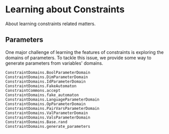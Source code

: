 # Learning about Constraints

About learning constraints related matters.

## Parameters

<!-- To be moved -->

One major challenge of learning the features of constraints is exploring the domains of parameters. To tackle this issue, we provide some way to generate parameters from variables' domains.

```@docs; canonical=false
ConstraintDomains.BoolParameterDomain
ConstraintDomains.DimParameterDomain
ConstraintDomains.IdParameterDomain
ConstraintDomains.FakeAutomaton
ConstraintCommons.accept
ConstraintDomains.fake_automaton
ConstraintDomains.LanguageParameterDomain
ConstraintDomains.OpParameterDomain
ConstraintDomains.PairVarsParameterDomain
ConstraintDomains.ValParameterDomain
ConstraintDomains.ValsParameterDomain
ConstraintDomains.Base.rand
ConstraintDomains.generate_parameters
```